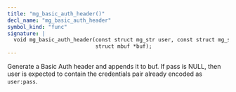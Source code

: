 ```yaml
---
title: "mg_basic_auth_header()"
decl_name: "mg_basic_auth_header"
symbol_kind: "func"
signature: |
  void mg_basic_auth_header(const struct mg_str user, const struct mg_str pass,
                            struct mbuf *buf);
---
```


Generate a Basic Auth header and appends it to buf.
If pass is NULL, then user is expected to contain the credentials pair
already encoded as `user:pass`. 


